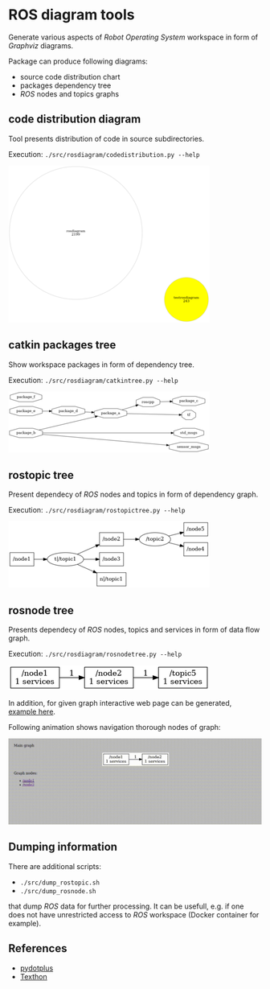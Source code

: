 # ROS diagram tools

Generate various aspects of *Robot Operating System* workspace in form of *Graphviz* diagrams.

Package can produce following diagrams:
- source code distribution chart
- packages dependency tree
- *ROS* nodes and topics graphs



## code distribution diagram

Tool presents distribution of code in source subdirectories.

Execution: `./src/rosdiagram/codedistribution.py --help`

[![code distribution chart](example/codedistribution/out/graph-small.png "code distribution chart")](example/codedistribution/out/graph.png)



## catkin packages tree

Show workspace packages in form of dependency tree.

Execution: `./src/rosdiagram/catkintree.py --help`

[![catkin packages tree](example/catkinlist/out/graph-small.png "catkin packages tree")](example/catkinlist/out/graph.png)



## rostopic tree

Present dependecy of *ROS* nodes and topics in form of dependency graph.

Execution: `./src/rosdiagram/rostopictree.py --help`

[![ROS nodes and topics graph](example/rostopiclist/out/graph-small.png "ROS nodes and topics graph")](example/rostopiclist/out/graph.png)



## rosnode tree

Presents dependecy of *ROS* nodes, topics and services in form of data flow graph.

Execution: `./src/rosdiagram/rosnodetree.py --help`

[![ROS nodes, topics and services graph](example/rosnodelist/out/full_graph-small.png "ROS nodes, topics and services graph")](example/rosnodelist/out/full_graph.png)

In addition, for given graph interactive web page can be generated, [example here](example/rosnodelist/out/full_graph.html).

Following animation shows navigation thorough nodes of graph:

![HTML graph](doc/html_graph.gif "HTML graph")



## Dumping information

There are additional scripts:
- `./src/dump_rostopic.sh`
- `./src/dump_rosnode.sh`

that dump *ROS* data for further processing. It can be usefull, e.g. if one does not have unrestricted access to *ROS* workspace (Docker container for example).



## References

- [pydotplus](https://pypi.org/project/pydotplus/)
- [Texthon](texthon.chipsforbrain.org/)
